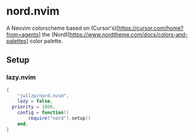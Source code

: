 # nord.nvim

A Neovim colorscheme based on (Cursor's)[https://cursor.com/home?from=agents] the (Nord)[https://www.nordtheme.com/docs/colors-and-palettes]  color palette.

## Setup

### lazy.nvim
```lua
{
	"jwllzp/nord.nvim",
	lazy = false,
  priority = 1000,
	config = function()
		require("nord").setup()
	end,
}
```

